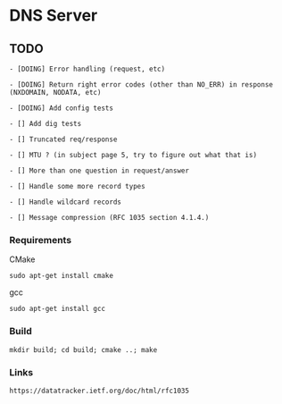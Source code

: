 # DNS Server

## TODO

    - [DOING] Error handling (request, etc)

    - [DOING] Return right error codes (other than NO_ERR) in response (NXDOMAIN, NODATA, etc)

    - [DOING] Add config tests

    - [] Add dig tests

    - [] Truncated req/response

    - [] MTU ? (in subject page 5, try to figure out what that is)

    - [] More than one question in request/answer

    - [] Handle some more record types

    - [] Handle wildcard records

    - [] Message compression (RFC 1035 section 4.1.4.)

### Requirements

CMake

    sudo apt-get install cmake

gcc

    sudo apt-get install gcc


### Build

    mkdir build; cd build; cmake ..; make

### Links

    https://datatracker.ietf.org/doc/html/rfc1035

